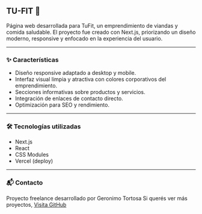 ## TU-FIT 🍴

Página web desarrollada para TuFit, un emprendimiento de viandas y comida saludable.
El proyecto fue creado con Next.js, priorizando un diseño moderno, responsive y enfocado en la experiencia del usuario.

---

### ✨ Características

- Diseño responsive adaptado a desktop y mobile.
- Interfaz visual limpia y atractiva con colores corporativos del emprendimiento.
- Secciones informativas sobre productos y servicios.
- Integración de enlaces de contacto directo.
- Optimización para SEO y rendimiento.

--- 

### 🛠️ Tecnologías utilizadas

- Next.js
- React
- CSS Modules
- Vercel (deploy)

--- 

### 📬 Contacto

Proyecto freelance desarrollado por Geronimo Tortosa
Si querés ver más proyectos, [Visita GitHub](https://github.com/Gero0202)

